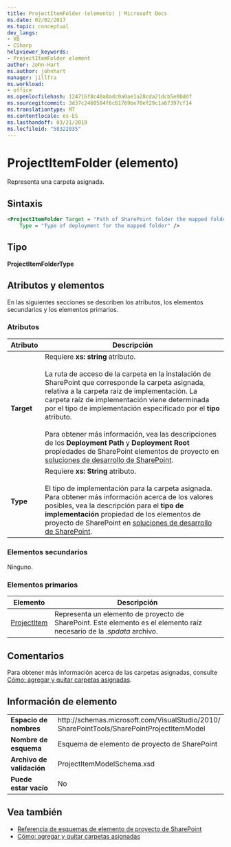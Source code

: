 ```yaml
---
title: ProjectItemFolder (elemento) | Microsoft Docs
ms.date: 02/02/2017
ms.topic: conceptual
dev_langs:
- VB
- CSharp
helpviewer_keywords:
- ProjectItemFolder element
author: John-Hart
ms.author: johnhart
manager: jillfra
ms.workload:
- office
ms.openlocfilehash: 124716f8c40a8adc0a0ae1a28cda21dcb5e00ddf
ms.sourcegitcommit: 3d37c2460584f6c61769be70ef29c1a67397cf14
ms.translationtype: MT
ms.contentlocale: es-ES
ms.lasthandoff: 03/21/2019
ms.locfileid: "58322835"
---
```

# <a name="projectitemfolder-element"></a>ProjectItemFolder (elemento)
  Representa una carpeta asignada.

## <a name="syntax"></a>Sintaxis

```xml
<ProjectItemFolder Target = "Path of SharePoint folder the mapped folder corresponds to"
    Type = "Type of deployment for the mapped folder" />
```

## <a name="type"></a>Tipo
 **ProjectItemFolderType**

## <a name="attributes-and-elements"></a>Atributos y elementos
 En las siguientes secciones se describen los atributos, los elementos secundarios y los elementos primarios.

### <a name="attributes"></a>Atributos

|Atributo|Descripción|
|---------------|-----------------|
|**Target**|Requiere **xs: string** atributo.<br /><br /> La ruta de acceso de la carpeta en la instalación de SharePoint que corresponde la carpeta asignada, relativa a la carpeta raíz de implementación. La carpeta raíz de implementación viene determinada por el tipo de implementación especificado por el **tipo** atributo.<br /><br /> Para obtener más información, vea las descripciones de los **Deployment Path** y **Deployment Root** propiedades de SharePoint elementos de proyecto en [soluciones de desarrollo de SharePoint](../sharepoint/developing-sharepoint-solutions.md).|
|**Type**|Requiere **xs: String** atributo.<br /><br /> El tipo de implementación para la carpeta asignada. Para obtener más información acerca de los valores posibles, vea la descripción para el **tipo de implementación** propiedad de los elementos de proyecto de SharePoint en [soluciones de desarrollo de SharePoint](../sharepoint/developing-sharepoint-solutions.md).|

### <a name="child-elements"></a>Elementos secundarios
 Ninguno.

### <a name="parent-elements"></a>Elementos primarios

|Elemento|Descripción|
|-------------|-----------------|
|[ProjectItem](../sharepoint/projectitem-element.md)|Representa un elemento de proyecto de SharePoint. Este elemento es el elemento raíz necesario de la *.spdata* archivo.|

## <a name="remarks"></a>Comentarios
 Para obtener más información acerca de las carpetas asignadas, consulte [Cómo: agregar y quitar carpetas asignadas](../sharepoint/how-to-add-and-remove-mapped-folders.md).

## <a name="element-information"></a>Información de elemento

|||
|-|-|
|**Espacio de nombres**|http:\/\/schemas.microsoft.com/VisualStudio/2010/<br>SharePointTools/SharePointProjectItemModel|
|**Nombre de esquema**|Esquema de elemento de proyecto de SharePoint|
|**Archivo de validación**|ProjectItemModelSchema.xsd|
|**Puede estar vacío**|No|

## <a name="see-also"></a>Vea también
- [Referencia de esquemas de elemento de proyecto de SharePoint](../sharepoint/sharepoint-project-item-schema-reference.md)
- [Cómo: agregar y quitar carpetas asignadas](../sharepoint/how-to-add-and-remove-mapped-folders.md)
